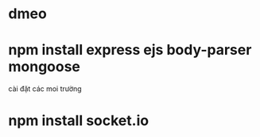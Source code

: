 # dmeo

# npm install express ejs body-parser mongoose
cài đặt các moi trường

# npm install socket.io
